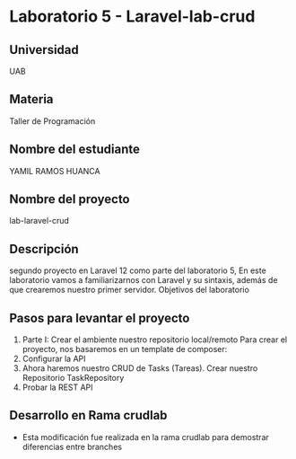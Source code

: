 # Laboratorio 5 - Laravel-lab-crud

## Universidad
UAB

## Materia  
Taller de Programación

## Nombre del estudiante
YAMIL RAMOS HUANCA

## Nombre del proyecto
lab-laravel-crud

## Descripción
segundo proyecto en Laravel 12 como parte del laboratorio 5, En este laboratorio vamos a familiarizarnos con Laravel y su sintaxis, además de que
crearemos nuestro primer servidor.
Objetivos del laboratorio

## Pasos para levantar el proyecto
1. Parte I: Crear el ambiente nuestro repositorio local/remoto
Para crear el proyecto, nos basaremos en un template de composer:
2. Configurar la API
3. Ahora haremos nuestro CRUD de Tasks (Tareas).
Crear nuestro Repositorio TaskRepository
4. Probar la REST API

## Desarrollo en Rama crudlab
- Esta modificación fue realizada en la rama crudlab para demostrar diferencias entre branches
